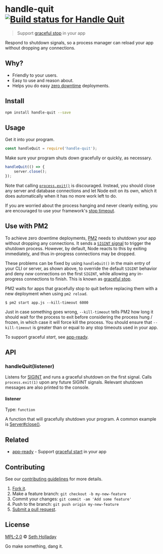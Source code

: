 # handle-quit [![Build status for Handle Quit](https://img.shields.io/circleci/project/sholladay/handle-quit/master.svg "Build Status")](https://circleci.com/gh/sholladay/handle-quit "Builds")

> Support [graceful stop](http://pm2.keymetrics.io/docs/usage/signals-clean-restart/#graceful-stop) in your app

Respond to shutdown signals, so a process manager can reload your app without dropping any connections.

## Why?

 - Friendly to your users.
 - Easy to use and reason about.
 - Helps you do easy [zero downtime](https://futurestud.io/tutorials/pm2-cluster-mode-and-zero-downtime-restarts#zerodowntimedeployments) deployments.

## Install

```sh
npm install handle-quit --save
```

## Usage

Get it into your program.

```js
const handleQuit = require('handle-quit');
```

Make sure your program shuts down gracefully or quickly, as necessary.

```js
handleQuit(() => {
    server.close();
});
```

Note that calling [`process.exit()`](https://nodejs.org/api/process.html#process_process_exit_code) is discouraged. Instead, you should close any server and database connections and let Node exit on its own, which it does automatically when it has no more work left to do.

If you are worried about the process hanging and never cleanly exiting, you are encouraged to use your framework's [stop timeout](https://hapijs.com/api#serverstopoptions-callback).

## Use with PM2

To achieve zero downtime deployments, [PM2](https://github.com/Unitech/pm2) needs to shutdown your app without dropping any connections. It sends a [`SIGINT` signal](https://nodejs.org/api/process.html#process_signal_events) to trigger the shutdown process. However, by default, Node reacts to this by exiting immediately, and thus in-progress connections may be dropped.

These problems can be fixed by using `handleQuit()` in the main entry of your CLI or server, as shown above, to override the default `SIGINT` behavior and deny _new_ connections on the first `SIGINT`, while allowing any in-progress connections to finish. This is known as [graceful stop](http://pm2.keymetrics.io/docs/usage/signals-clean-restart/#graceful-stop).

PM2 waits for apps that gracefully stop to quit before replacing them with a new deployment when using `pm2 reload`.

```console
$ pm2 start app.js --kill-timeout 6000
```

Just in case something goes wrong, `--kill-timeout` tells PM2 how long it should wait for the process to exit before considering the process hung / frozen, in which case it will force kill the process. You should ensure that `--kill-timeout` is greater than or equal to any stop timeouts used in your app.

To support graceful _start_, see [app-ready](https://github.com/sholladay/app-ready).

## API

### handleQuit(listener)

Listens for [SIGINT](https://en.wikipedia.org/wiki/Unix_signal#POSIX_signals) and runs a graceful shutdown on the first signal. Calls `process.exit(1)` upon any future SIGINT signals. Relevant shutdown messages are also printed to the console.

#### listener

Type: `function`

A function that will gracefully shutdown your program. A common example is [Server#close()](https://nodejs.org/api/http.html#http_server_close_callback).

## Related

 - [app-ready](https://github.com/sholladay/app-ready) - Support [graceful start](http://pm2.keymetrics.io/docs/usage/signals-clean-restart/#graceful-start) in your app

## Contributing

See our [contributing guidelines](https://github.com/sholladay/handle-quit/blob/master/CONTRIBUTING.md "Guidelines for participating in this project") for more details.

1. [Fork it](https://github.com/sholladay/handle-quit/fork).
2. Make a feature branch: `git checkout -b my-new-feature`
3. Commit your changes: `git commit -am 'Add some feature'`
4. Push to the branch: `git push origin my-new-feature`
5. [Submit a pull request](https://github.com/sholladay/handle-quit/compare "Submit code to this project for review").

## License

[MPL-2.0](https://github.com/sholladay/handle-quit/blob/master/LICENSE "License for handle-quit") © [Seth Holladay](https://seth-holladay.com "Author of handle-quit")

Go make something, dang it.
